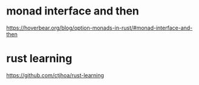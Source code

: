 # monad interface and then 

https://hoverbear.org/blog/option-monads-in-rust/#monad-interface-and-then

# rust learning

https://github.com/ctjhoa/rust-learning